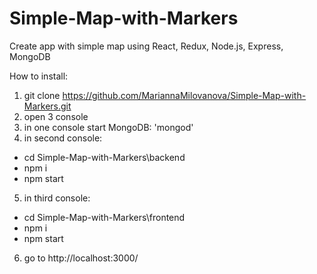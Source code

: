 # Simple-Map-with-Markers
Create app with simple map using React, Redux, Node.js, Express,  MongoDB

How to install:
1) git clone https://github.com/MariannaMilovanova/Simple-Map-with-Markers.git
2) open 3 console
3) in one console start MongoDB: 'mongod'
4) in second console: 
  - cd Simple-Map-with-Markers\backend
  - npm i
  - npm start
5) in third console:
  - cd Simple-Map-with-Markers\frontend
  - npm i
  - npm start
6) go to http://localhost:3000/
